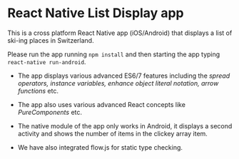 # **React Native List Display app**

This is a cross platform React Native app (iOS/Android) that displays a list of ski-ing places in Switzerland.

Please run the app running `npm install` and then starting the app typing `react-native run-android`.

- The app displays various advanced ES6/7 features including the *spread operators, instance variables, enhance object literal notation, arrow functions* etc. 

- The app also uses various advanced React concepts like *PureComponents* etc.

- The native module of the app only works in Android, it displays a second activity and shows the number of items in the clickey array item.

- We have also integrated flow.js for static type checking. 